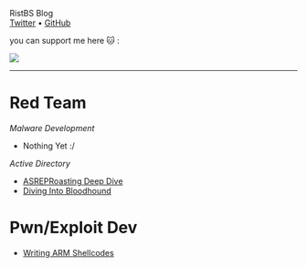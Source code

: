 RistBS Blog  
[Twitter](https://twitter.com/RistBs) • [GitHub](https://github.com/RistBS)

you can support me here :cat: :

<a href="https://www.buymeacoffee.com/RistBS"><img src="https://img.buymeacoffee.com/button-api/?text=Buy me a Pizza&emoji=🍕&slug=bsolomon&button_colour=5F7FFF&font_colour=000000&font_family=Poppins&outline_colour=000000&coffee_colour=ffffff"></a>


--- 
# Red Team
*Malware Development*     
- Nothing Yet :/

*Active Directory*      
- [ASREPRoasting Deep Dive](_posts/2022-09-26-ASREPRoasting-Deep-Dive.md)
- [Diving Into Bloodhound](_posts/2022-09-26-diving-into-bloodhound.md)

# Pwn/Exploit Dev
- [Writing ARM Shellcodes](_posts/2022-09-26-Writing-ARM-Shellcodes.md)
